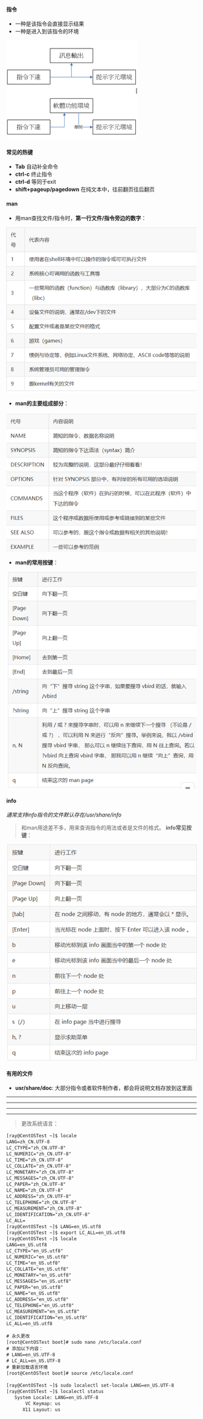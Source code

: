 #### 指令
- 一种是该指令会直接显示结果
- 一种是进入到该指令的环境
  
![0](/img/05Chapter/Capture.PNG)

#### 常见的热键
- __Tab__
自动补全命令
- __ctrl-c__
终止指令
- __ctrl-d__
等同于exit
- __shift+pageup/pagedown__
在纯文本中，往前翻页往后翻页

#### man
- 用man查找文件/指令时，__第一行文件/指令旁边的数字__：
  
![0](/img/05Chapter/Capture1.PNG)

- __man的主要组成部分__：
  
![0](/img/05Chapter/Capture2.PNG)

- __man的常用按键__：
  
![0](/img/05Chapter/Capture3.PNG)

#### info
_通常支持info指令的文件默认存在/usr/share/info_
> 和man用途差不多，用来查询指令的用法或者是文件的格式。
__info常见按键__：

![0](/img/05Chapter/Capture4.PNG)

#### 有用的文件
- __usr/share/doc__:
大部分指令或者软件制作者，都会将说明文档存放到这里面


------------
------------
------------
------------

> 更改系统语言：
```Shell
[ray@CentOSTest ~]$ locale
LANG=zh_CN.UTF-8
LC_CTYPE="zh_CN.UTF-8"
LC_NUMERIC="zh_CN.UTF-8"
LC_TIME="zh_CN.UTF-8"
LC_COLLATE="zh_CN.UTF-8"
LC_MONETARY="zh_CN.UTF-8"
LC_MESSAGES="zh_CN.UTF-8"
LC_PAPER="zh_CN.UTF-8"
LC_NAME="zh_CN.UTF-8"
LC_ADDRESS="zh_CN.UTF-8"
LC_TELEPHONE="zh_CN.UTF-8"
LC_MEASUREMENT="zh_CN.UTF-8"
LC_IDENTIFICATION="zh_CN.UTF-8"
LC_ALL=
[ray@CentOSTest ~]$ LANG=en_US.utf8
[ray@CentOSTest ~]$ export LC_ALL=en_US.utf8
[ray@CentOSTest ~]$ locale
LANG=en_US.utf8
LC_CTYPE="en_US.utf8"
LC_NUMERIC="en_US.utf8"
LC_TIME="en_US.utf8"
LC_COLLATE="en_US.utf8"
LC_MONETARY="en_US.utf8"
LC_MESSAGES="en_US.utf8"
LC_PAPER="en_US.utf8"
LC_NAME="en_US.utf8"
LC_ADDRESS="en_US.utf8"
LC_TELEPHONE="en_US.utf8"
LC_MEASUREMENT="en_US.utf8"
LC_IDENTIFICATION="en_US.utf8"
LC_ALL=en_US.utf8

# 永久更改
[root@CentOSTest boot]# sudo nano /etc/locale.conf
# 添加以下内容：
# LANG=en_US.UTF-8
# LC_ALL=en_US.UTF-8
# 重新加载语言环境
[root@CentOSTest boot]# source /etc/locale.conf

[ray@CentOSTest ~]$ sudo localectl set-locale LANG=en_US.UTF-8
[ray@CentOSTest ~]$ localectl status
   System Locale: LANG=en_US.UTF-8
       VC Keymap: us
      X11 Layout: us

```